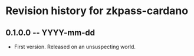 # Revision history for zkpass-cardano

## 0.1.0.0 -- YYYY-mm-dd

* First version. Released on an unsuspecting world.

